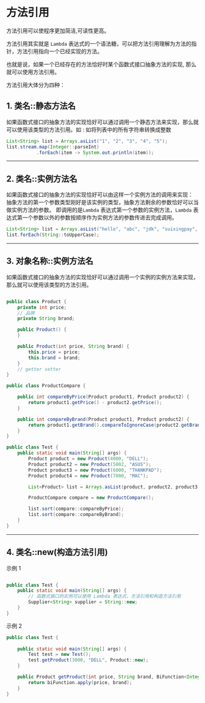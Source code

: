 # 方法引用

方法引用可以使程序更加简洁,可读性更高。

方法引用其实就是 `Lambda` 表达式的一个语法糖，可以把方法引用理解为方法的指针，方法引用指向一个已经实现的方法。

也就是说，如果一个已经存在的方法恰好时某个函数式接口抽象方法的实现, 那么就可以使用方法引用。

方法引用大体分为四种：

## 1. 类名::静态方法名

如果函数式接口的抽象方法的实现恰好可以通过调用一个静态方法来实现，那么就可以使用该类型的方法引用。如
: 如将列表中的所有字符串转换成整数

```java
List<String> list = Arrays.asList("1", "2", "3", "4", "5");
list.stream.map(Integer::parseInt)
           .forEach(item -> System.out.println(item));
```


---
## 2. 类名::实例方法名

如果函数式接口的抽象方法的实现恰好可以由这样一个实例方法的调用来实现：
抽象方法的第一个参数类型刚好是该实例的类型，抽象方法剩余的参数恰好可以当做实例方法的参数。
即调用的是`Lambda` 表达式第一个参数的实例方法，`Lambda` 表达式第一个参数以外的参数按顺序作为实例方法的参数传进去完成调用。

```java
List<String> list = Arrays.asList("hello", "abc", "jdk", "suixingpay", "user");
list.forEach(String::toUpperCase);
```


---
## 3. 对象名称::实例方法名

如果函数式接口的抽象方法的实现恰好可以通过调用一个实例的实例方法来实现，那么就可以使用该类型的方法引用。

```java

public class Product {
    private int price;
    // 品牌
    private String brand;

    public Product() {
    }

    public Product(int price, String brand) {
        this.price = price;
        this.brand = brand;
    }
    // getter setter
}

public class ProductCompare {

    public int compareByPrice(Product product1, Product product2) {
        return product1.getPrice() - product2.getPrice();
    }

    public int compareByBrand(Product product1, Product product2) {
        return product1.getBrand().compareToIgnoreCase(product2.getBrand());
    }
}

public class Test {
    public static void main(String[] args) {
        Product product = new Product(4000, "DELL");
        Product product2 = new Product(5002, "ASUS");
        Product product3 = new Product(6000, "THANKPAD");
        Product product4 = new Product(7000, "MAC");

        List<Product> list = Arrays.asList(product, product2, product3, product4);

        ProductCompare compare = new ProductCompare();

        list.sort(compare::compareByPrice);
        list.sort(compare::compareByBrand);
    }
}
```


---
## 4. 类名::new(构造方法引用)

示例 1

```java

public class Test {
    public static void main(String[] args) {
        // 函数式接口的实例可以使用 Lambda 表达式，方法引用和构造方法引用
        Supplier<String> supplier = String::new;
    }
}

```

示例 2

```java
public class Test {
    
    public static void main(String[] args) {
        Test test = new Test();
        test.getProduct(3000, "DELL", Product::new);
    }

    public Product getProduct(int price, String brand, BiFunction<Integer, String, Product> biFunction) {
        return biFunction.apply(price, brand);
    }
}
```




